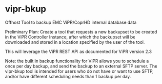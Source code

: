 # vipr-bkup
Offhost Tool to backup EMC ViPR/CoprHD internal database data

Preliminary Plan:
  Create a tool that requests a new backupset to be created in the ViPR Controller Instance, after which the backupset will be downloaded and stored in a location specified by the user of the tool.
  
  This will leverage the ViPR REST API as documented for ViPR version 2.3
  
Note: the built in backup functionality for ViPR allows you to schedule a once per day backup, and send the backup to an external SFTP server.   The vipr-bkup tool is intended for users who do not have or want to use SFTP, and/or have different scheduling needs than 1 backup per day.

